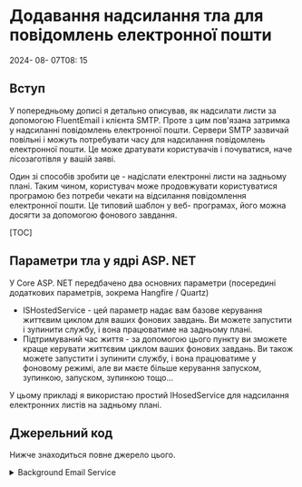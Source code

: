 # Додавання надсилання тла для повідомлень електронної пошти

<!--category-- ASP.NET -->
<datetime class="hidden">2024- 08- 07T08: 15</datetime>

## Вступ

У попередньому дописі я детально описував, як надсилати листи за допомогою FluentEmail і клієнта SMTP. Проте з цим пов'язана затримка у надсиланні повідомлень електронної пошти. Сервери SMTP зазвичай повільні і можуть потребувати часу для надсилання повідомлень електронної пошти. Це може дратувати користувачів і почуватися, наче лісозаготівля у вашій заяві.

Один зі способів зробити це - надіслати електронні листи на задньому плані. Таким чином, користувач може продовжувати користуватися програмою без потреби чекати на відсилання повідомлення електронної пошти. Це типовий шаблон у веб- програмах, його можна досягти за допомогою фонового завдання.

[TOC]

## Параметри тла у ядрі ASP. NET

У Core ASP. NET передбачено два основних параметри (посередині додаткових параметрів, зокрема Hangfire / Quartz)

- ISHostedService - цей параметр надає вам базове керування життєвим циклом для ваших фонових завдань. Ви можете запустити і зупинити службу, і вона працюватиме на задньому плані.
- Підтримуваний час життя - за допомогою цього пункту ви зможете краще керувати життєвим циклом ваших фонових завдань. Ви також можете запустити і зупинити службу, і вона працюватиме у фоновому режимі, але ви маєте більше керування запуском, зупинкою, запуском, зупинкою тощо...

У цьому прикладі я використаю простий IHosedService для надсилання електронних листів на задньому плані.

## Джерельний код

Нижче знаходиться повне джерело цього.

<details>
<summary>Background Email Service</summary>
```csharp
using System.Threading.Tasks.Dataflow;
using Mostlylucid.Email.Models;

namespace Mostlylucid.Email
{
    public class EmailSenderHostedService(EmailService emailService, ILogger<EmailSenderHostedService> logger)
        : IHostedService, IDisposable
    {
        private readonly BufferBlock<BaseEmailModel> _mailMessages = new();
        private Task _sendTask = Task.CompletedTask;
        private CancellationTokenSource cancellationTokenSource = new();

        public async Task SendEmailAsync(BaseEmailModel message)
        {
            await _mailMessages.SendAsync(message);
        }

        public Task StartAsync(CancellationToken cancellationToken)
        {
            logger.LogInformation("Starting background e-mail delivery");
            // Start the background task
            _sendTask = DeliverAsync(cancellationTokenSource.Token);
            return Task.CompletedTask;
        }

        public async Task StopAsync(CancellationToken cancellationToken)
        {
            logger.LogInformation("Stopping background e-mail delivery");

            // Cancel the token to signal the background task to stop
            await cancellationTokenSource.CancelAsync();

            // Wait until the background task completes or the cancellation token triggers
            await Task.WhenAny(_sendTask, Task.Delay(Timeout.Infinite, cancellationToken));
        }

        private async Task DeliverAsync(CancellationToken token)
        {
            logger.LogInformation("E-mail background delivery started");

            while (!token.IsCancellationRequested)
            {
                BaseEmailModel? message = null;
                try
                {if(_mailMessages.Count == 0) continue;
                    message = await _mailMessages.ReceiveAsync(token);
                    switch (message)
                    {
                        case ContactEmailModel contactEmailModel:
                            await emailService.SendContactEmail(contactEmailModel);
                            break;
                        case CommentEmailModel commentEmailModel:
                            await emailService.SendCommentEmail(commentEmailModel);
                            break;
                    }
                    logger.LogInformation("Email from {SenderEmail} sent", message.SenderEmail);
                }
                catch (OperationCanceledException)
                {
                    break;
                }
                catch (Exception exc)
                {
                    logger.LogError(exc, "Couldn't send an e-mail from {SenderEmail}", message?.SenderEmail);
                    await Task.Delay(1000, token); // Delay and respect the cancellation token
                    if (message != null)
                    {
                        await _mailMessages.SendAsync(message, token);
                    }
                }
            }

            logger.LogInformation("E-mail background delivery stopped");
        }

        public void Dispose()
        {
            cancellationTokenSource.Cancel();
            cancellationTokenSource.Dispose();
        }
    }
}
```

</details>
Тут ви можете бачити, як ми керуємо початком служби і налаштовування нового BufferBlock для зберігання повідомлень електронної пошти.

```csharp
public class EmailSenderHostedService(EmailService emailService, ILogger<EmailSenderHostedService> logger)
        : IHostedService, IDisposable
    {
        private readonly BufferBlock<BaseEmailModel> _mailMessages = new();
        private Task _sendTask = Task.CompletedTask;
        private CancellationTokenSource cancellationTokenSource = new();
```

Ми також створили нове завдання для доставки листів на задньому плані.
і "Скасування ТокенСоренс," щоб граціозно скасувати завдання, коли ми хочемо зупинити службу.

Потім ми запускаємо "HoveredService" за допомогою StartAsync і забезпечуємо вхідними пунктами для інших служб для надсилання електронної пошти.

```csharp
 public async Task SendEmailAsync(BaseEmailModel message)
        {
            await _mailMessages.SendAsync(message);
        }

        public Task StartAsync(CancellationToken cancellationToken)
        {
            logger.LogInformation("Starting background e-mail delivery");
            // Start the background task
            _sendTask = DeliverAsync(cancellationTokenSource.Token);
            return Task.CompletedTask;
        }
```

У нашому класі Setup нам тепер потрібно зареєструвати службу з контейнером DI і запустити HardedService

```csharp
       services.AddSingleton<EmailSenderHostedService>();
        services.AddHostedService(provider => provider.GetRequiredService<EmailSenderHostedService>());
```

Тепер ми можемо надсилати електронні листи на задньому плані за допомогою методу SendEmailAync на EmailSenderHosedService.
Наприклад, для контакту ми робимо це.

```csharp
            var contactModel = new ContactEmailModel()
            {
                SenderEmail = user.email,
                SenderName =user.name,
                Comment = commentHtml,
            };
            await sender.SendEmailAsync(contactModel);
```

У коді вище це додає це повідомлення до нашого `BufferBlock<BaseEmailModel>` _mailMessages і фонове завдання захопить його і надішле повідомлення електронної пошти.

```csharp
   private async Task DeliverAsync(CancellationToken token)
        {
          ...

            while (!token.IsCancellationRequested)
            {
                BaseEmailModel? message = null;
                try
                {if(_mailMessages.Count == 0) continue;
                    message = await _mailMessages.ReceiveAsync(token);
                    switch (message)
                    {
                        case ContactEmailModel contactEmailModel:
                            await emailService.SendContactEmail(contactEmailModel);
                            break;
                        case CommentEmailModel commentEmailModel:
                            await emailService.SendCommentEmail(commentEmailModel);
                            break;
                    }
                    logger.LogInformation("Email from {SenderEmail} sent", message.SenderEmail);
           ...
            }

            logger.LogInformation("E-mail background delivery stopped");
        }
```

Після цього система зациклиться, поки ми не зупинимо службу і не продовжимо стежити за BufferBlock, щоб надіслати нові листи електронної пошти.